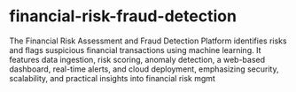 # financial-risk-fraud-detection
The Financial Risk Assessment and Fraud Detection Platform identifies risks and flags suspicious financial transactions using machine learning. It features data ingestion, risk scoring, anomaly detection, a web-based dashboard, real-time alerts, and cloud deployment, emphasizing security, scalability, and practical insights into financial risk mgmt
